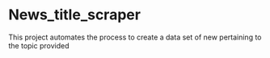 # News_title_scraper
This project automates the process to create a data set of new pertaining to the topic provided
